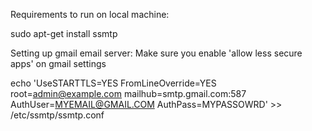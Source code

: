 Requirements to run on local machine:

sudo apt-get install ssmtp

Setting up gmail email server: 
Make sure you enable 'allow less secure apps' on gmail settings

echo 'UseSTARTTLS=YES
FromLineOverride=YES
root=admin@example.com
mailhub=smtp.gmail.com:587
AuthUser=MYEMAIL@GMAIL.COM
AuthPass=MYPASSOWRD' >> /etc/ssmtp/ssmtp.conf